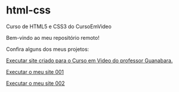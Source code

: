 # html-css
 Curso de HTML5 e CSS3 do CursoEmVideo 

 Bem-vindo ao meu repositório remoto!<br>

 Confira alguns dos meus projetos: <br>
 
 <a href= "https://flplemos.github.io/html-css/desafios/d010b/"> 
 Executar site criado para o Curso em Video do professor Guanabara. </a>  <br>

 <a href= "https://flplemos.github.io/html-css/mysites/d001/"> Executar o meu site 001 </a> <br>

 <a href= "https://flplemos.github.io/html-css/mysites/d002/"> Executar o meu site 002 </a>
